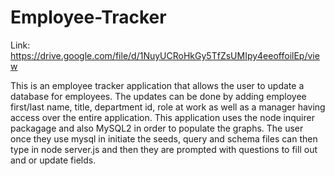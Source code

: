 # Employee-Tracker

Link: https://drive.google.com/file/d/1NuyUCRoHkGy5TfZsUMIpy4eeoffoilEp/view

This is an employee tracker application that allows the user to update a database for employees. The updates can be done by adding employee first/last name, title, department id, role at work as well as a manager having access over the entire application. This application uses the node inquirer packagage and also MySQL2 in order to populate the graphs. The user once they use mysql in initiate the seeds, query and schema files can then type in node server.js and then they are prompted with questions to fill out and or update fields.
